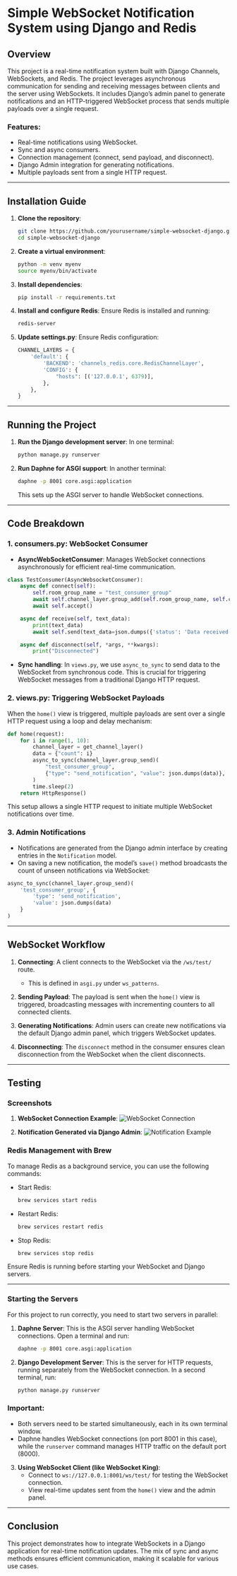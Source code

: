 # Simple WebSocket Notification System using Django and Redis

## Overview
This project is a real-time notification system built with Django Channels, WebSockets, and Redis. The project leverages asynchronous communication for sending and receiving messages between clients and the server using WebSockets. It includes Django’s admin panel to generate notifications and an HTTP-triggered WebSocket process that sends multiple payloads over a single request.

### Features:
- Real-time notifications using WebSocket.
- Sync and async consumers.
- Connection management (connect, send payload, and disconnect).
- Django Admin integration for generating notifications.
- Multiple payloads sent from a single HTTP request.

---

## Installation Guide

1. **Clone the repository**:
   ```bash
   git clone https://github.com/yourusername/simple-websocket-django.git
   cd simple-websocket-django
   ```

2. **Create a virtual environment**:
   ```bash
   python -m venv myenv
   source myenv/bin/activate
   ```

3. **Install dependencies**:
   ```bash
   pip install -r requirements.txt
   ```

4. **Install and configure Redis**:
   Ensure Redis is installed and running:
   ```bash
   redis-server
   ```

5. **Update settings.py**:
   Ensure Redis configuration:
   ```python
   CHANNEL_LAYERS = {
       'default': {
           'BACKEND': 'channels_redis.core.RedisChannelLayer',
           'CONFIG': {
               "hosts": [('127.0.0.1', 6379)],
           },
       },
   }
   ```

---

## Running the Project

1. **Run the Django development server**:
   In one terminal:
   ```bash
   python manage.py runserver
   ```

2. **Run Daphne for ASGI support**:
   In another terminal:
   ```bash
   daphne -p 8001 core.asgi:application
   ```

   This sets up the ASGI server to handle WebSocket connections.

---

## Code Breakdown

### 1. **consumers.py**: WebSocket Consumer

- **AsyncWebSocketConsumer**: Manages WebSocket connections asynchronously for efficient real-time communication.

```python
class TestConsumer(AsyncWebsocketConsumer):
    async def connect(self):
        self.room_group_name = "test_consumer_group"
        await self.channel_layer.group_add(self.room_group_name, self.channel_name)
        await self.accept()

    async def receive(self, text_data):
        print(text_data)
        await self.send(text_data=json.dumps({'status': 'Data received!'}))

    async def disconnect(self, *args, **kwargs):
        print("Disconnected")
```

- **Sync handling**: In `views.py`, we use `async_to_sync` to send data to the WebSocket from synchronous code. This is crucial for triggering WebSocket messages from a traditional Django HTTP request.

### 2. **views.py**: Triggering WebSocket Payloads
When the `home()` view is triggered, multiple payloads are sent over a single HTTP request using a loop and delay mechanism:
```python
def home(request):
    for i in range(1, 10):
        channel_layer = get_channel_layer()
        data = {"count": i}
        async_to_sync(channel_layer.group_send)(
            "test_consumer_group",
            {"type": "send_notification", "value": json.dumps(data)},
        )
        time.sleep(2)
    return HttpResponse()
```
This setup allows a single HTTP request to initiate multiple WebSocket notifications over time.

### 3. **Admin Notifications**
- Notifications are generated from the Django admin interface by creating entries in the `Notification` model.
- On saving a new notification, the model’s `save()` method broadcasts the count of unseen notifications via WebSocket:
```python
async_to_sync(channel_layer.group_send)(
    'test_consumer_group', {
        'type': 'send_notification',
        'value': json.dumps(data)
    }
)
```

---

## WebSocket Workflow

1. **Connecting**: A client connects to the WebSocket via the `/ws/test/` route.
   - This is defined in `asgi.py` under `ws_patterns`.

2. **Sending Payload**: The payload is sent when the `home()` view is triggered, broadcasting messages with incrementing counters to all connected clients.

3. **Generating Notifications**: Admin users can create new notifications via the default Django admin panel, which triggers WebSocket updates.

4. **Disconnecting**: The `disconnect` method in the consumer ensures clean disconnection from the WebSocket when the client disconnects.

---

## Testing

### Screenshots

1. **WebSocket Connection Example**:
   ![WebSocket Connection](relative/path/to/screenshot1.png)

2. **Notification Generated via Django Admin**:
   ![Notification Example](relative/path/to/screenshot2.png)

### Redis Management with Brew

To manage Redis as a background service, you can use the following commands:

- Start Redis:
  ```bash
  brew services start redis
  ```
- Restart Redis:
  ```bash
  brew services restart redis
  ```
- Stop Redis:
  ```bash
  brew services stop redis
  ```

Ensure Redis is running before starting your WebSocket and Django servers.

---

### Starting the Servers

For this project to run correctly, you need to start two servers in parallel:

1. **Daphne Server**: This is the ASGI server handling WebSocket connections. Open a terminal and run:
   ```bash
   daphne -p 8001 core.asgi:application
   ```

2. **Django Development Server**: This is the server for HTTP requests, running separately from the WebSocket connection. In a second terminal, run:
   ```bash
   python manage.py runserver
   ```

### Important:
- Both servers need to be started simultaneously, each in its own terminal window. 
- Daphne handles WebSocket connections (on port 8001 in this case), while the `runserver` command manages HTTP traffic on the default port (8000).



3. **Using WebSocket Client (like WebSocket King)**:
   - Connect to `ws://127.0.0.1:8001/ws/test/` for testing the WebSocket connection.
   - View real-time updates sent from the `home()` view and the admin panel.

---

## Conclusion
This project demonstrates how to integrate WebSockets in a Django application for real-time notification updates. The mix of sync and async methods ensures efficient communication, making it scalable for various use cases.
